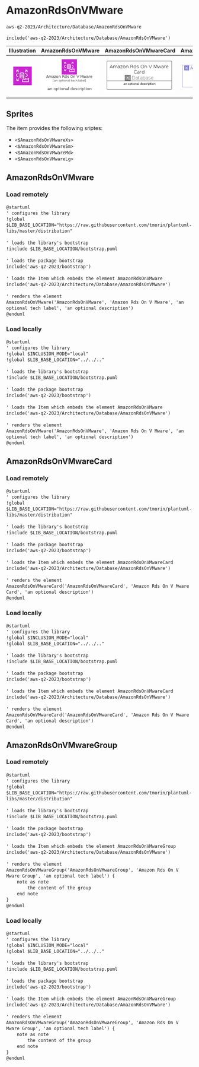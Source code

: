 # AmazonRdsOnVMware


```text
aws-q2-2023/Architecture/Database/AmazonRdsOnVMware
```

```text
include('aws-q2-2023/Architecture/Database/AmazonRdsOnVMware')
```



| Illustration | AmazonRdsOnVMware | AmazonRdsOnVMwareCard | AmazonRdsOnVMwareGroup |
| :---: | :---: | :---: | :---: |
| ![illustration for Illustration](../../../aws-q2-2023/Architecture/Database/AmazonRdsOnVMware.png) | ![illustration for AmazonRdsOnVMware](../../../aws-q2-2023/Architecture/Database/AmazonRdsOnVMware.Local.png) | ![illustration for AmazonRdsOnVMwareCard](../../../aws-q2-2023/Architecture/Database/AmazonRdsOnVMwareCard.Local.png) | ![illustration for AmazonRdsOnVMwareGroup](../../../aws-q2-2023/Architecture/Database/AmazonRdsOnVMwareGroup.Local.png) |



## Sprites
The item provides the following sriptes:

- `<$AmazonRdsOnVMwareXs>`
- `<$AmazonRdsOnVMwareSm>`
- `<$AmazonRdsOnVMwareMd>`
- `<$AmazonRdsOnVMwareLg>`





## AmazonRdsOnVMware

### Load remotely
```plantuml
@startuml
' configures the library
!global $LIB_BASE_LOCATION="https://raw.githubusercontent.com/tmorin/plantuml-libs/master/distribution"

' loads the library's bootstrap
!include $LIB_BASE_LOCATION/bootstrap.puml

' loads the package bootstrap
include('aws-q2-2023/bootstrap')

' loads the Item which embeds the element AmazonRdsOnVMware
include('aws-q2-2023/Architecture/Database/AmazonRdsOnVMware')

' renders the element
AmazonRdsOnVMware('AmazonRdsOnVMware', 'Amazon Rds On V Mware', 'an optional tech label', 'an optional description')
@enduml
```

### Load locally
```plantuml
@startuml
' configures the library
!global $INCLUSION_MODE="local"
!global $LIB_BASE_LOCATION="../../.."

' loads the library's bootstrap
!include $LIB_BASE_LOCATION/bootstrap.puml

' loads the package bootstrap
include('aws-q2-2023/bootstrap')

' loads the Item which embeds the element AmazonRdsOnVMware
include('aws-q2-2023/Architecture/Database/AmazonRdsOnVMware')

' renders the element
AmazonRdsOnVMware('AmazonRdsOnVMware', 'Amazon Rds On V Mware', 'an optional tech label', 'an optional description')
@enduml
```

## AmazonRdsOnVMwareCard

### Load remotely
```plantuml
@startuml
' configures the library
!global $LIB_BASE_LOCATION="https://raw.githubusercontent.com/tmorin/plantuml-libs/master/distribution"

' loads the library's bootstrap
!include $LIB_BASE_LOCATION/bootstrap.puml

' loads the package bootstrap
include('aws-q2-2023/bootstrap')

' loads the Item which embeds the element AmazonRdsOnVMwareCard
include('aws-q2-2023/Architecture/Database/AmazonRdsOnVMware')

' renders the element
AmazonRdsOnVMwareCard('AmazonRdsOnVMwareCard', 'Amazon Rds On V Mware Card', 'an optional description')
@enduml
```

### Load locally
```plantuml
@startuml
' configures the library
!global $INCLUSION_MODE="local"
!global $LIB_BASE_LOCATION="../../.."

' loads the library's bootstrap
!include $LIB_BASE_LOCATION/bootstrap.puml

' loads the package bootstrap
include('aws-q2-2023/bootstrap')

' loads the Item which embeds the element AmazonRdsOnVMwareCard
include('aws-q2-2023/Architecture/Database/AmazonRdsOnVMware')

' renders the element
AmazonRdsOnVMwareCard('AmazonRdsOnVMwareCard', 'Amazon Rds On V Mware Card', 'an optional description')
@enduml
```

## AmazonRdsOnVMwareGroup

### Load remotely
```plantuml
@startuml
' configures the library
!global $LIB_BASE_LOCATION="https://raw.githubusercontent.com/tmorin/plantuml-libs/master/distribution"

' loads the library's bootstrap
!include $LIB_BASE_LOCATION/bootstrap.puml

' loads the package bootstrap
include('aws-q2-2023/bootstrap')

' loads the Item which embeds the element AmazonRdsOnVMwareGroup
include('aws-q2-2023/Architecture/Database/AmazonRdsOnVMware')

' renders the element
AmazonRdsOnVMwareGroup('AmazonRdsOnVMwareGroup', 'Amazon Rds On V Mware Group', 'an optional tech label') {
    note as note
        the content of the group
    end note
}
@enduml
```

### Load locally
```plantuml
@startuml
' configures the library
!global $INCLUSION_MODE="local"
!global $LIB_BASE_LOCATION="../../.."

' loads the library's bootstrap
!include $LIB_BASE_LOCATION/bootstrap.puml

' loads the package bootstrap
include('aws-q2-2023/bootstrap')

' loads the Item which embeds the element AmazonRdsOnVMwareGroup
include('aws-q2-2023/Architecture/Database/AmazonRdsOnVMware')

' renders the element
AmazonRdsOnVMwareGroup('AmazonRdsOnVMwareGroup', 'Amazon Rds On V Mware Group', 'an optional tech label') {
    note as note
        the content of the group
    end note
}
@enduml
```

